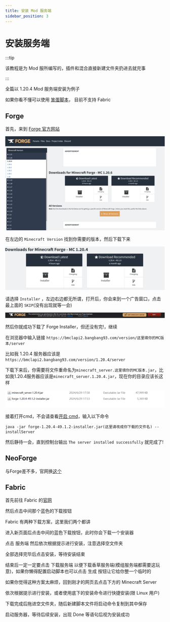 ```yaml
---
title: 安装 Mod 服务端
sidebar_position: 3
---
```


# 安装服务端

:::tip

该教程是为 Mod 服所编写的，插件和混合直接新建文件夹扔进去就完事

:::

全篇以 1.20.4 Mod 服务端安装为例子

如果你看不懂可以使用
[笨蛋脚本](https://github.com/lilingfengdev/NitWiki-Script/releases/download/windows-latest/select-server.exe)，
目前不支持 Fabric

## Forge

首先，来到 [Forge 官方网站](https://files.minecraftforge.net/net/minecraftforge/forge/)

![](_images/install/1.png)

在左边的 `Minecraft Version` 找到你需要的版本，然后下载下来

![](_images/install/2.png)

请选择 `Installer` ，左边右边都无所谓，打开后，你会来到一个广告窗口，点击最上面的 `SKIP`(没有出现就等一会)

![](_images/install/3.png)

然后你就成功下载了 Forge Installer，但还没有完!，继续

在浏览器中输入链接
`https://bmclapi2.bangbang93.com/version/这里填你的MC版本/server`

比如我 1.20.4 服务器应该是 `https://bmclapi2.bangbang93.com/version/1.20.4/server`

下载下来后，你需要将文件重命名为`minecraft_server.这里填你的MC版本.jar`，比如我1.20.4服务器应该是`minecraft_server.1.20.4.jar`，现在你的目录应该长这样

![](_images/install/4.png)

接着打开cmd，不会请查看[开启 cmd](launch-server.md#笨蛋脚本)，输入以下命令

````shell
java -jar forge-1.20.4-49.1.2-installer.jar(这里请改成你下载的文件名) --installServer
````

然后静待一会，直到控制台输出 `The server installed successfully` 就完成了!

## NeoForge

与Forge差不多，官网换[这个](https://neoforged.net/)

## Fabric

首先前往 Fabric 的[官网](https://fabricmc.net/)

然后点击中间那个蓝色的下载按钮

Fabric 有两种下载方案，这里我们两个都讲

进入新页面后点击中间的蓝色下载按钮，此时你会下载一个安装器

点击 服务端 然后依次根据提示进行安装，注意选择空文件夹

全部选择完毕后点击安装，等待安装结束

结束后一定一定要点击 下载服务端 以便下载香草服务端(模组服务端都需要这玩意)，如果你懒得配置启动脚本也可以点击 生成 按钮让它给你整一个临时的

如果你觉得这种方案太麻烦，回到刚才的网页去点击下方的 Minecraft Server

依次根据提示进行安装，或者使用底下的安装命令进行快捷安装(限 Linux 用户)

下载完成后拖进空文件夹，随后新建脚本文件将启动命令复制到其中保存

启动服务器，等待后续安装，出现 Done 等语句后视为安装成功
